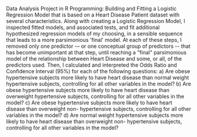 Data Analysis Project in R Programming:                                                                                                                                                                                                                Building and Fitting a Logistic Regression Model that is based on a Heart Disease Patient dataset with several characteristics. Along with creating a Logistic Regression Model, I inspected fitted models, and associated tests, and fit additional hypothesized regression models of my choosing, in a sensible sequence that leads to a more parsimonious 'final' model. At each of these steps, I removed only one predictor -– or one conceptual group of predictors -- that has become unimportant at that step, until reaching a "final" parsimonious model of the relationship between Heart Disease and some, or all, of the predictors used.                                                                                                                                                                                                                                 Then, I calculated and interpreted the Odds Ratio and Confidence Interval (95%) for each of the following questions:          a) Are obese hypertensive subjects more likely to have heart disease than normal weight hypertensive subjects, controlling for all other variables in the model?                                                                                             b) Are obese hypertensive subjects more likely to have heart disease than overweight hypertensive subjects, controlling for all other variables in the model?                                                                                             c) Are obese hypertensive subjects more likely to have heart disease than overweight non- hypertensive subjects, controlling for all other variables in the model?                                                                                        d) Are normal weight hypertensive subjects more likely to have heart disease than overweight non- hypertensive subjects, controlling for all other variables in the model?
